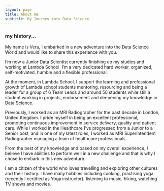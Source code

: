 ```yaml
---
layout: page
title: About me
subtitle: My Journey into Data Science
---
```


### my history...

My name is Vera, I embarked in a new adventure into the Data Science World and would like to share this experience with you.


I’m now a Junior Data Scientist currently finishing up my studies and working at Lambda School.
I’m a very dedicated hard worker, organized, self-motivated, humble and a flexible professional.

At the moment, in Lambda School, I support the learning and professional growth of Lambda school students mentoring, resourcing and being a leader for a group of 6 Team Leads and around 50 students while still a student working in projects, endorsement and deepening my knowledge in Data Science.

Previously, I worked as an MRI Radiographer for the past decade in London, United Kingdom. I pride myself in being an excellent professional, promoting continuous improvement in service delivery, quality and patient care.
While I worked in the Healthcare I’ve progressed from a Junior to a Senior post, and in one of my latest roles, I worked as MRI Superintendent Radiographer managing a team of healthcare professionals.

From the best of my knowledge and based on my overall experience, I believe I have abilities to perform well in a new challenge and that is why I chose to embark in this new adventure.


I am a citizen of the world who loves travelling and exploring other cultures and their history.
I have many hobbies including cooking, practising yoga (recently I certified as Yoga instructor), listening to music, hiking, watching TV shows and movies.

